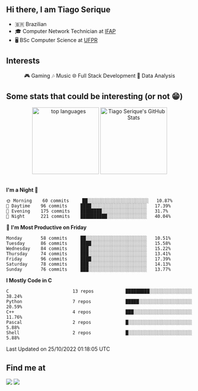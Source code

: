 
<h2> Hi there, I am Tiago Serique</h2>

<div>
	<ul>
		<li>🇧🇷 Brazilian</li>
		<li>🎓 Computer Network Technician at <a href="https://www.ifap.edu.br/">IFAP</a></li>
		<li>🖥️ BSc Computer Science at <a href="https://www.ufpr.br/portalufpr/">UFPR</a></li>
	</ul>
</div>


<h2>Interests</h2>

<div align="center">
	🎮 Gaming 🎶 Music 🌐 Full Stack Development 🎲 Data Analysis
</div>


<h2>Some stats that could be interesting (or not 😁)</h2>

<div align="center">
	<img height="180em" src="https://github-readme-stats.vercel.app/api/top-langs/?layout=compact&theme=tokyonight&username=tiagoserique&langs_count=10&hide=makefile&exclude_repo=vim-mods" alt="top languages">
	<img height="180em" src="https://github-readme-stats.vercel.app/api?username=tiagoserique&count_private=true&show_icons=true&theme=tokyonight&include_all_commits=true" alt="Tiago Serique's GitHub Stats">
</div> 

<br>

<!--START_SECTION:waka-->
**I'm a Night 🦉** 

```text
🌞 Morning    60 commits     ██░░░░░░░░░░░░░░░░░░░░░░░   10.87% 
🌆 Daytime    96 commits     ████░░░░░░░░░░░░░░░░░░░░░   17.39% 
🌃 Evening    175 commits    ████████░░░░░░░░░░░░░░░░░   31.7% 
🌙 Night      221 commits    ██████████░░░░░░░░░░░░░░░   40.04%

```
📅 **I'm Most Productive on Friday** 

```text
Monday       58 commits     ██░░░░░░░░░░░░░░░░░░░░░░░   10.51% 
Tuesday      86 commits     ████░░░░░░░░░░░░░░░░░░░░░   15.58% 
Wednesday    84 commits     ███░░░░░░░░░░░░░░░░░░░░░░   15.22% 
Thursday     74 commits     ███░░░░░░░░░░░░░░░░░░░░░░   13.41% 
Friday       96 commits     ████░░░░░░░░░░░░░░░░░░░░░   17.39% 
Saturday     78 commits     ███░░░░░░░░░░░░░░░░░░░░░░   14.13% 
Sunday       76 commits     ███░░░░░░░░░░░░░░░░░░░░░░   13.77%

```


**I Mostly Code in C** 

```text
C                        13 repos            █████████░░░░░░░░░░░░░░░░   38.24% 
Python                   7 repos             █████░░░░░░░░░░░░░░░░░░░░   20.59% 
C++                      4 repos             ███░░░░░░░░░░░░░░░░░░░░░░   11.76% 
Pascal                   2 repos             █░░░░░░░░░░░░░░░░░░░░░░░░   5.88% 
Shell                    2 repos             █░░░░░░░░░░░░░░░░░░░░░░░░   5.88%

```



 Last Updated on 25/10/2022 01:18:05 UTC
<!--END_SECTION:waka-->



<h2>Find me at</h2>

<div>
	<a href="https://www.linkedin.com/in/tiago-serique"><img src="https://img.shields.io/badge/LinkedIn-0077B5?style=for-the-badge&logo=linkedin&logoColor=white"></a>
	<a href="https://www.instagram.com/tecseit/"><img src="https://img.shields.io/badge/Instagram-E4405F?style=for-the-badge&logo=instagram&logoColor=white"></a>
</div>
